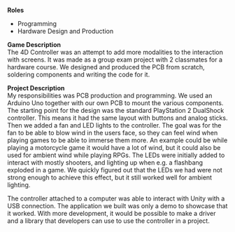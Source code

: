 **Roles**
* Programming
* Hardware Design and Production

**Game Description**  
The 4D Controller was an attempt to add more modalities to the interaction with screens. It was made
as a group exam project with 2 classmates for a hardware course. We designed and produced the PCB
from scratch,
soldering components and writing the code for it.

**Project Description**  
My responsibilities was PCB production and programming. We used an Arduino Uno together with our own
PCB to mount the various components. The starting point for the design was the standard PlayStation
2 DualShock controller. This means it had the same layout with buttons and analog sticks. Then we
added a fan and LED lights to the controller. The goal was for the fan to be able to blow wind in
the users face, so they can feel wind when playing games to be able to immerse them more. An example
could be while playing a motorcycle game it would have a lot of wind, but it could also be used for
ambient wind while playing RPGs. The LEDs were initially added to interact with mostly shooters,
and lighting up when e.g. a flashbang exploded in a game. We quickly figured out that the LEDs we
had were not strong enough to achieve this effect, but it still worked well for ambient lighting.

The controller attached to a computer was able to interact with Unity with a USB connection. The
application we built was only a demo to showcase that it worked. With more development, it would be
possible to make a driver and a library that developers can use to use the controller in a project.